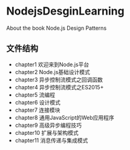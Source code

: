 # NodejsDesginLearning
About the book Node.js Design Patterns

## 文件结构

* chapter1 欢迎来到Node.js平台
* chapter2 Node.js基础设计模式
* chapter3 异步控制流模式之回调函数
* chapter4 异步控制流模式之ES2015+
* chapter5 流编程
* chapter6 设计模式
* chapter7 连接模块
* chapter8 通用JavaScript的Web应用程序
* chapter9 高级异步编程技巧
* chapter10 扩展与架构模式
* chapter11 消息传递与集成模式